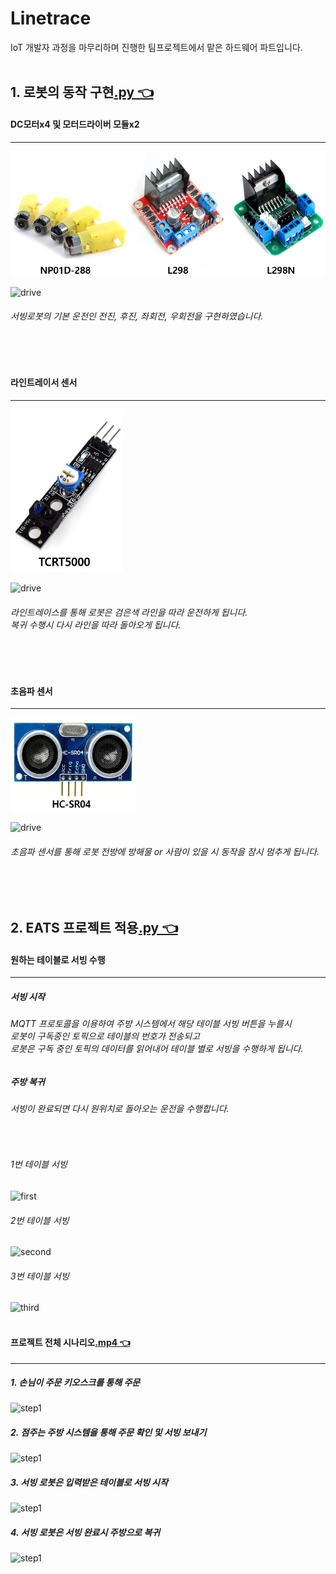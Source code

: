 # Linetrace
IoT 개발자 과정을 마무리하며 진행한 팀프로젝트에서 맡은 하드웨어 파트입니다.
<br/>
<br/>

## 1. 로봇의 동작 구현[.py 👈](https://github.com/HongryeolSeong/StudyRaspberryPi21/blob/main/Linetrace/mqtt/mqtt06.py)
#### DC모터x4 및 모터드라이버 모듈x2
---
<img src ="https://github.com/HongryeolSeong/StudyRaspberryPi21/blob/main/Linetrace/refimg/moterset.png" width="600" height="200"/>
<br/>

![drive](https://github.com/HongryeolSeong/StudyRaspberryPi21/blob/main/Linetrace/refimg/1.gif)
<br/>
###### 서빙로봇의 기본 운전인 전진, 후진, 좌회전, 우회전을 구현하였습니다.

<br/>
<br/>

#### 라인트레이서 센서
---
<img src ="https://github.com/HongryeolSeong/StudyRaspberryPi21/blob/main/Linetrace/refimg/line.png" width="180" height="260"/>
<br/>

![drive](https://github.com/HongryeolSeong/StudyRaspberryPi21/blob/main/Linetrace/refimg/2.gif)
<br/>
###### 라인트레이스를 통해 로봇은 검은색 라인을 따라 운전하게 됩니다. <br/> 복귀 수행시 다시 라인을 따라 돌아오게 됩니다.

<br/>
<br/>

#### 초음파 센서 
---
<img src ="https://github.com/HongryeolSeong/StudyRaspberryPi21/blob/main/Linetrace/refimg/ultra.png" width="200" height="150"/>
<br/>

![drive](https://github.com/HongryeolSeong/StudyRaspberryPi21/blob/main/Linetrace/refimg/3.gif)
<br/>
###### 초음파 센서를 통해 로봇 전방에 방해물 or 사람이 있을 시 동작을 잠시 멈추게 됩니다.

<br/>
<br/>

## 2. EATS 프로젝트 적용[.py 👈](https://github.com/HongryeolSeong/StudyRaspberryPi21/blob/main/Linetrace/mqtt/mqtt07.py)
#### 원하는 테이블로 서빙 수행
---
##### 서빙 시작
###### MQTT 프로토콜을 이용하여 주방 시스템에서 해당 테이블 서빙 버튼을 누를시 <br/> 로봇이 구독중인 토픽으로 테이블의 번호가 전송되고 <br/> 로봇은 구독 중인 토픽의 데이터를 읽어내어 테이블 별로 서빙을 수행하게 됩니다.
##### 주방 복귀
###### 서빙이 완료되면 다시 원위치로 돌아오는 운전을 수행합니다.
<br/>

###### 1번 테이블 서빙
![first](https://github.com/HongryeolSeong/StudyRaspberryPi21/blob/main/Linetrace/refimg/1t.gif)
<br/>

###### 2번 테이블 서빙
![second](https://github.com/HongryeolSeong/StudyRaspberryPi21/blob/main/Linetrace/refimg/2t.gif)
<br/>

###### 3번 테이블 서빙
![third](https://github.com/HongryeolSeong/StudyRaspberryPi21/blob/main/Linetrace/refimg/3t.gif)
<br/>
<br/>

#### 프로젝트 전체 시나리오[.mp4 👈](https://github.com/HongryeolSeong/StudyRaspberryPi21/blob/main/Linetrace/refimg/05_%EC%B5%9C%EC%A2%85.mp4)
---
##### 1. 손님이 주문 키오스크를 통해 주문
![step1](https://github.com/HongryeolSeong/StudyRaspberryPi21/blob/main/Linetrace/refimg/last01.gif)
<br/>

##### 2. 점주는 주방 시스템을 통해 주문 확인 및 서빙 보내기
![step1](https://github.com/HongryeolSeong/StudyRaspberryPi21/blob/main/Linetrace/refimg/last02.gif)
<br/>

##### 3. 서빙 로봇은 입력받은 테이블로 서빙 시작
![step1](https://github.com/HongryeolSeong/StudyRaspberryPi21/blob/main/Linetrace/refimg/last03.gif)
<br/>

##### 4. 서빙 로봇은 서빙 완료시 주방으로 복귀
![step1](https://github.com/HongryeolSeong/StudyRaspberryPi21/blob/main/Linetrace/refimg/last04.gif)
<br/>


